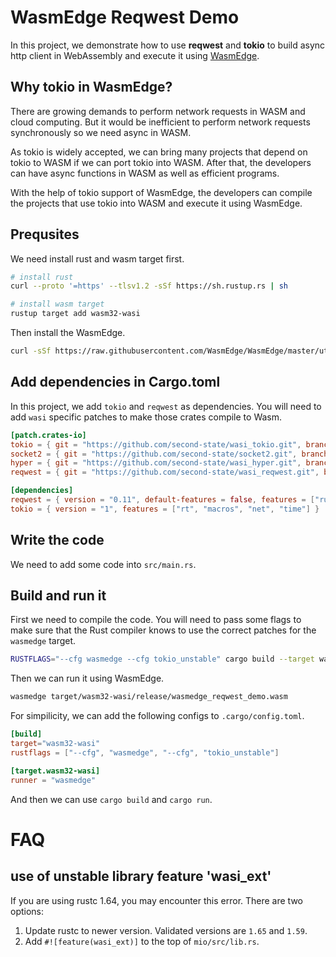 # WasmEdge Reqwest Demo

In this project, we demonstrate how to use **reqwest** and **tokio** to build async http client in WebAssembly and execute it using [WasmEdge](https://github.com/WasmEdge/WasmEdge#readme).

## Why tokio in WasmEdge?

There are growing demands to perform network requests in WASM and cloud computing. But it would be inefficient to perform network requests synchronously so we need async in WASM. 

As tokio is widely accepted, we can bring many projects that depend on tokio to WASM if we can port tokio into WASM. After that, the developers can have async functions in WASM as well as efficient programs.

With the help of tokio support of WasmEdge, the developers can compile the projects that use tokio into WASM and execute it using WasmEdge.


## Prequsites

We need install rust and wasm target first.

```bash 
# install rust 
curl --proto '=https' --tlsv1.2 -sSf https://sh.rustup.rs | sh

# install wasm target 
rustup target add wasm32-wasi
```

Then install the WasmEdge.

```bash
curl -sSf https://raw.githubusercontent.com/WasmEdge/WasmEdge/master/utils/install.sh | bash
```

## Add dependencies in **Cargo.toml**

In this project, we add `tokio` and `reqwest` as dependencies. You will need to add `wasi` specific patches to make those crates compile to Wasm.

```toml
[patch.crates-io]
tokio = { git = "https://github.com/second-state/wasi_tokio.git", branch = "v1.36.x" }
socket2 = { git = "https://github.com/second-state/socket2.git", branch = "v0.5.x" }
hyper = { git = "https://github.com/second-state/wasi_hyper.git", branch = "v0.14.x" }
reqwest = { git = "https://github.com/second-state/wasi_reqwest.git", branch = "0.11.x" }

[dependencies]
reqwest = { version = "0.11", default-features = false, features = ["rustls-tls"] }
tokio = { version = "1", features = ["rt", "macros", "net", "time"] }
```

## Write the code 

We need to add some code into `src/main.rs`.

## Build and run it

First we need to compile the code. You will need to pass some flags to make sure that the Rust compiler knows to use the correct patches for the `wasmedge` target.

```bash 
RUSTFLAGS="--cfg wasmedge --cfg tokio_unstable" cargo build --target wasm32-wasi --release
```

Then we can run it using WasmEdge.

```bash
wasmedge target/wasm32-wasi/release/wasmedge_reqwest_demo.wasm
```

For simpilicity, we can add the following configs to `.cargo/config.toml`.

```toml
[build]
target="wasm32-wasi"
rustflags = ["--cfg", "wasmedge", "--cfg", "tokio_unstable"]

[target.wasm32-wasi]
runner = "wasmedge"
```

And then we can use `cargo build` and `cargo run`.

# FAQ

## use of unstable library feature 'wasi_ext'

If you are using rustc 1.64, you may encounter this error. There are two options:

1. Update rustc to newer version. Validated versions are `1.65` and `1.59`.
2. Add `#![feature(wasi_ext)]` to the top of `mio/src/lib.rs`.
